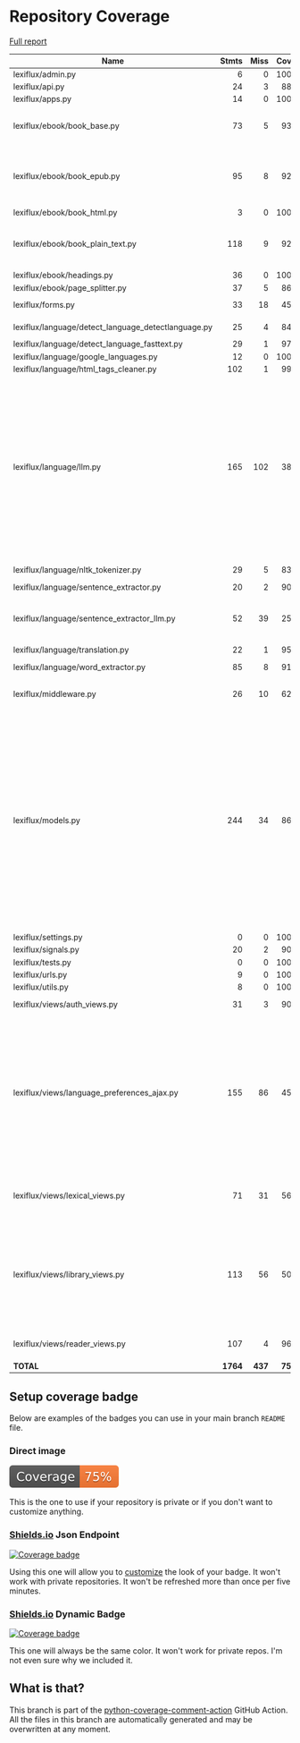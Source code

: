 # Repository Coverage

[Full report](https://htmlpreview.github.io/?https://github.com/andgineer/lexiflux/blob/python-coverage-comment-action-data/htmlcov/index.html)

| Name                                                  |    Stmts |     Miss |   Cover |   Missing |
|------------------------------------------------------ | -------: | -------: | ------: | --------: |
| lexiflux/admin.py                                     |        6 |        0 |    100% |           |
| lexiflux/api.py                                       |       24 |        3 |     88% |     37-39 |
| lexiflux/apps.py                                      |       14 |        0 |    100% |           |
| lexiflux/ebook/book\_base.py                          |       73 |        5 |     93% |55, 62, 103, 142-143 |
| lexiflux/ebook/book\_epub.py                          |       95 |        8 |     92% |100, 117, 120-122, 182-184 |
| lexiflux/ebook/book\_html.py                          |        3 |        0 |    100% |           |
| lexiflux/ebook/book\_plain\_text.py                   |      118 |        9 |     92% |61-62, 117-121, 143, 190 |
| lexiflux/ebook/headings.py                            |       36 |        0 |    100% |           |
| lexiflux/ebook/page\_splitter.py                      |       37 |        5 |     86% |     23-29 |
| lexiflux/forms.py                                     |       33 |       18 |     45% |14-18, 35-51 |
| lexiflux/language/detect\_language\_detectlanguage.py |       25 |        4 |     84% |29-31, 33-37 |
| lexiflux/language/detect\_language\_fasttext.py       |       29 |        1 |     97% |        34 |
| lexiflux/language/google\_languages.py                |       12 |        0 |    100% |           |
| lexiflux/language/html\_tags\_cleaner.py              |      102 |        1 |     99% |       157 |
| lexiflux/language/llm.py                              |      165 |      102 |     38% |35-38, 43-48, 63-65, 70-72, 85-90, 97, 121, 182-187, 199-219, 255-268, 296-337, 349, 352-396, 399 |
| lexiflux/language/nltk\_tokenizer.py                  |       29 |        5 |     83% |25, 37-39, 55 |
| lexiflux/language/sentence\_extractor.py              |       20 |        2 |     90% |    45, 61 |
| lexiflux/language/sentence\_extractor\_llm.py         |       52 |       39 |     25% |17, 48-92, 97-128, 133-167 |
| lexiflux/language/translation.py                      |       22 |        1 |     95% |        32 |
| lexiflux/language/word\_extractor.py                  |       85 |        8 |     91% |42-49, 53, 66 |
| lexiflux/middleware.py                                |       26 |       10 |     62% |26-27, 29-33, 37-41 |
| lexiflux/models.py                                    |      244 |       34 |     86% |89, 121, 149, 160, 169-170, 198, 254-257, 272, 293-301, 304-311, 333, 335-336, 338-339, 342, 386, 427-438 |
| lexiflux/settings.py                                  |        0 |        0 |    100% |           |
| lexiflux/signals.py                                   |       20 |        2 |     90% |     45-46 |
| lexiflux/tests.py                                     |        0 |        0 |    100% |           |
| lexiflux/urls.py                                      |        9 |        0 |    100% |           |
| lexiflux/utils.py                                     |        8 |        0 |    100% |           |
| lexiflux/views/auth\_views.py                         |       31 |        3 |     90% | 43, 50-55 |
| lexiflux/views/language\_preferences\_ajax.py         |      155 |       86 |     45% |101-103, 110-127, 139, 148-149, 172, 197-237, 245-263, 273-301, 309-325 |
| lexiflux/views/lexical\_views.py                      |       71 |       31 |     56% |41-52, 65, 84-122, 170-186 |
| lexiflux/views/library\_views.py                      |      113 |       56 |     50% |58-59, 76-120, 140-141, 170-173, 179-190, 196-216 |
| lexiflux/views/reader\_views.py                       |      107 |        4 |     96% |45, 64, 162, 195 |
|                                             **TOTAL** | **1764** |  **437** | **75%** |           |


## Setup coverage badge

Below are examples of the badges you can use in your main branch `README` file.

### Direct image

[![Coverage badge](https://raw.githubusercontent.com/andgineer/lexiflux/python-coverage-comment-action-data/badge.svg)](https://htmlpreview.github.io/?https://github.com/andgineer/lexiflux/blob/python-coverage-comment-action-data/htmlcov/index.html)

This is the one to use if your repository is private or if you don't want to customize anything.

### [Shields.io](https://shields.io) Json Endpoint

[![Coverage badge](https://img.shields.io/endpoint?url=https://raw.githubusercontent.com/andgineer/lexiflux/python-coverage-comment-action-data/endpoint.json)](https://htmlpreview.github.io/?https://github.com/andgineer/lexiflux/blob/python-coverage-comment-action-data/htmlcov/index.html)

Using this one will allow you to [customize](https://shields.io/endpoint) the look of your badge.
It won't work with private repositories. It won't be refreshed more than once per five minutes.

### [Shields.io](https://shields.io) Dynamic Badge

[![Coverage badge](https://img.shields.io/badge/dynamic/json?color=brightgreen&label=coverage&query=%24.message&url=https%3A%2F%2Fraw.githubusercontent.com%2Fandgineer%2Flexiflux%2Fpython-coverage-comment-action-data%2Fendpoint.json)](https://htmlpreview.github.io/?https://github.com/andgineer/lexiflux/blob/python-coverage-comment-action-data/htmlcov/index.html)

This one will always be the same color. It won't work for private repos. I'm not even sure why we included it.

## What is that?

This branch is part of the
[python-coverage-comment-action](https://github.com/marketplace/actions/python-coverage-comment)
GitHub Action. All the files in this branch are automatically generated and may be
overwritten at any moment.